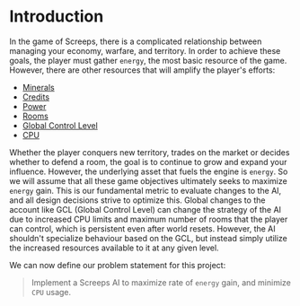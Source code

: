 # Introduction

In the game of Screeps, there is a complicated relationship between managing your economy, warfare, and territory. In order to achieve these goals, the player must gather `energy`, the most basic resource of the game. However, there are other resources that will amplify the player's efforts:
- [Minerals](http://docs.screeps.com/minerals.html)
- [Credits](http://docs.screeps.com/market.html)
- [Power](http://docs.screeps.com/power.html)
- [Rooms](http://docs.screeps.com/introduction.html#Game-world)
- [Global Control Level](http://docs.screeps.com/control.html#Global-Control-Level)
- [CPU](http://docs.screeps.com/cpu-limit.html)

Whether the player conquers new territory, trades on the market or decides whether to defend a room, the goal is to continue to grow and expand your influence. However, the underlying asset that fuels the engine is `energy`. So we will assume that all these game objectives ultimately seeks to maximize `energy` gain. This is our fundamental metric to evaluate changes to the AI, and all design decisions strive to optimize this. Global changes to the account like GCL (Global Control Level) can change the strategy of the AI due to increased CPU limits and maximum number of rooms that the player can control, which is persistent even after world resets. However, the AI shouldn't specialize behaviour based on the GCL, but instead simply utilize the increased resources available to it at any given level.

We can now define our problem statement for this project:
> Implement a Screeps AI to maximize rate of `energy` gain, and minimize `CPU` usage.
